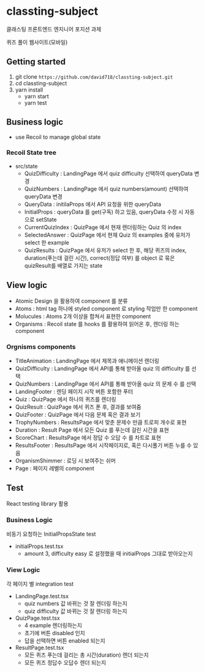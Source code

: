 # classting-subject

클래스팅 프론트엔드 엔지니어 포지션 과제

퀴즈 풀이 웹사이트(모바일)

## Getting started

1. git clone `https://github.com/david718/classting-subject.git`
2. cd classting-subject
3. yarn install
   - yarn start
   - yarn test

## Business logic

- use Recoil to manage global state

### Recoil State tree

- src/state
  - QuizDifficulty : LandingPage 에서 quiz difficulty 선택하여 queryData 변경
  - QuizNumbers : LandingPage 에서 quiz numbers(amount) 선택하여 queryData 변경
  - QueryData : initilaProps 에서 API 요청을 위한 queryData
  - InitialProps : queryData 를 get(구독) 하고 있음, queryData 수정 시 자동으로 setState
  - CurrentQuizIndex : QuizPage 에서 현재 렌더링하는 Quiz 의 index
  - SelectedAnswer : QuizPage 에서 현재 Quiz 의 examples 중에 유저가 select 한 example
  - QuizResults : QuizPage 에서 유저가 select 한 후, 해당 퀴즈의 index, duration(푸는데 걸린 시간), correct(정답 여부) 를 object 로 묶은 quizResult를 배열로 가지는 state

## View logic

- Atomic Design 을 활용하여 component 를 분류
- Atoms : html tag 하나에 styled component 로 styling 작업만 한 component
- Molucules : Atoms 2개 이상을 합쳐서 표현한 component
- Organisms : Recoil state 를 hooks 를 활용하여 읽어온 후, 렌더링 하는 component

### Orgnisms components

- TitleAnimation : LandingPage 에서 제목과 애니메이션 렌더링
- QuizDifficulty : LandingPage 에서 API를 통해 받아올 quiz 의 difficulty 를 선택
- QuizNumbers : LandingPage 에서 API를 통해 받아올 quiz 의 문제 수 를 선택
- LandingFooter : 렌딩 페이지 시작 버튼 포함한 푸터
- Quiz : QuizPage 에서 하나의 퀴즈를 렌더링
- QuizResult : QuizPage 에서 퀴즈 푼 후, 결과를 보여줌
- QuizFooter : QuizPage 에서 다음 문제 혹은 결과 보기
- TrophyNumbers : ResultsPage 에서 맞춘 문제수 만큼 트로피 개수로 표현
- Duration : Result Page 에서 모든 Quiz 를 푸는데 걸린 시간을 표현
- ScoreChart : ResultsPage 에서 정답 수 오답 수 를 차트로 표현
- ResultsFooter : ResultsPage 에서 시작페이지로, 혹은 다시풀기 버튼 누를 수 있음
- OrganismShimmer : 로딩 시 보여주는 쉬머
- Page : 페이지 레벨의 component

## Test

React testing library 활용

### Business Logic

비동기 요청하는 InitialPropsState test

- initialProps.test.tsx
  - amount 3, difficulty easy 로 설정했을 때 initialProps 그대로 받아오는지

### View Logic

각 페이지 별 integration test

- LandingPage.test.tsx
  - quiz numbers 값 바뀌는 것 잘 렌더링 하는지
  - quiz difficulty 값 바뀌는 것 잘 렌더링 하는지
- QuizPage.test.tsx
  - 4 example 렌더링하는지
  - 초기에 버튼 disabled 인지
  - 답을 선택하면 버튼 enabled 되는지
- ResultPage.test.tsx
  - 모든 퀴즈 푸는데 걸리는 총 시간(duration) 렌더 되는지
  - 모든 퀴즈 정답수 오답수 렌더 되는지
